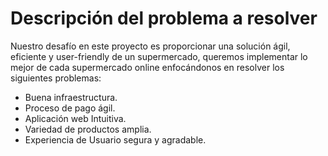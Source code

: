 # Descripción del problema a resolver
Nuestro desafío en este proyecto es proporcionar una solución ágil, eficiente y user-friendly de un supermercado, queremos implementar lo mejor de cada supermercado online enfocándonos en resolver los siguientes problemas:
* Buena infraestructura.
* Proceso de pago ágil.
* Aplicación web Intuitiva.
* Variedad de productos amplia.
* Experiencia de Usuario segura y agradable.